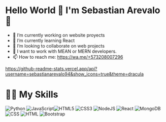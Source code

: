 # Hello World 🤪 I'm Sebastian Arevalo 👋

- 🔭 I’m currently working on website proyects
- 🌱 I’m currently learning React
- 👯 I’m looking to collaborate on web projects
- 🤔 I want to work with MEAN or MERN developers.
- 📫 How to reach me: https://wa.me/+573208007296

https://github-readme-stats.vercel.app/api?username=sebastianarevalo94&show_icons=true&theme=dracula


# 🏋️‍♂️ My Skills
<img src="https://img.shields.io/badge/python-%233a75a5.svg?&style=for-the-badge&logo=python&logoColor=white" alt="Python"/> <img src="https://img.shields.io/badge/javascript%20-%23323330.svg?&style=for-the-badge&logo=javascript&logoColor=%23f7de1e" alt="JavaScript"/><img src="https://img.shields.io/badge/html5-%23e34f26.svg?&style=for-the-badge&logo=html5&logoColor=white" alt="HTML5"/> <img src="https://img.shields.io/badge/css3-%233573b5.svg?&style=for-the-badge&logo=css3&logoColor=white" alt="CSS3"/>
<img src="https://img.shields.io/badge/node%2Ejs-%2362af43.svg?&style=for-the-badge&logo=node.js&logoColor=white" alt="NodeJS"/>
<img src="https://img.shields.io/badge/react-%2300c4e6.svg?&style=for-the-badge&logo=react&logoColor=white" alt="React"/>
<img src="https://img.shields.io/badge/mongodb-%2368a14a.svg?&style=for-the-badge&logo=mongodb&logoColor=white" alt="MongoDB"/>
<img src="https://img.shields.io/badge/CSS-239120?&style=for-the-badge&logo=css3&logoColor=white" alt="CSS"/>
<img src="https://img.shields.io/badge/HTML-239120?style=for-the-badge&logo=html5&logoColor=white" alt="HTML"/>
<img src="https://img.shields.io/badge/Bootstrap-563D7C?style=for-the-badge&logo=bootstrap&logoColor=white" alt="Bootstrap"/>

